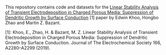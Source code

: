 This repository contains code and datasets for the [Linear Stability Analysis of Transient Electrodeposition in Charged Porous Media: Suppression of Dendritic Growth by Surface Conduction](https://doi.org/10.1149/2.1521910jes) [1] paper by Edwin Khoo, Hongbo Zhao and Martin Z. Bazant.

[1]: Khoo, E., Zhao, H. & Bazant, M. Z. Linear Stability Analysis of Transient Electrodeposition in Charged Porous Media: Suppression of Dendritic Growth by Surface Conduction. Journal of The Electrochemical Society 166, A2280–A2299 (2019).
